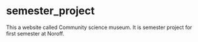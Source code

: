 # semester_project
This a website called Community science museum. It is semester project for first semester at Noroff.
